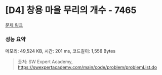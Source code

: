 # [D4] 창용 마을 무리의 개수 - 7465 

[문제 링크](https://swexpertacademy.com/main/code/problem/problemDetail.do?contestProbId=AWngfZVa9XwDFAQU) 

### 성능 요약

메모리: 49,524 KB, 시간: 201 ms, 코드길이: 1,556 Bytes



> 출처: SW Expert Academy, https://swexpertacademy.com/main/code/problem/problemList.do